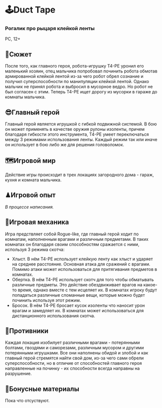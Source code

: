 # 🕹️Duct Tape
### Рогалик про рыцаря клейкой ленты
PC, 12+


## 📔Сюжет
После того, как главного героя, робота-игрушку T4-PE уронил его маленький хозяин, отец мальчика попробовал починить робота обмотав армированной клейкой лентой из-за чего робот обрел сознание и получил суперспособности по манипуляции клейкой лентой. Однако мальчик не принял робота и выбросил в мусорное ведро. Но робот не был согласен с этим. Теперь T4-PE ищет дорогу из мусорки в гараже до комнаты мальчика.
## 😎Главный герой
Главный герой является игрушкой с гибкой подвижной системой. В бою он может применять в качестве оружия рулоны изоленты, причем благодаря гибкости этого инструмента, T4-PE умеет переключаться между 3 режимами использования ленты. Каждый режим так или иначе он использует в бою либо же для решения головоломок.
## 🗺Игровой мир
Действие игры происходит в трех локациях загородного дома - гараж, кухня и комната мальчика.
## ♟Игровой опыт
*В процессе написания.*
## 🎲Игровая механика
Игра предствляет собой Rogue-like, где главный герой ходит по комнатам, наполненным врагами и различным предметами. В таких комнатах он благодаря своим способностям сражается с ними, используя 3 режима скотча:
- Хлыст. В нём T4-PE использует клейкую ленту как хлыст и ударяет на среднее расстояние. Основная атака для сражений с врагами. Помимо атаки может использоваться для притягивания предметов в комнатах.
- Обертка. В нём T4-PE использует скотч для того чтобы обматывать различные предметы. Это действие обездвиживает врагов на какое-то время, однако вместе с тем исцеляет их. В комнатах игроку будут попадаться различные сломанные вещи, которые можно будет починить используя этот режим.
- Бросок. В нём T4-PE бросает кусок изоленты что наносит урон врагам и замедляет их. В комнатах может использоваться для дистанционного использования скотча.
## 👾Противники
Каждая локация изобилует различными врагами - потерянными болтами, гвоздями и саморезами, различным мусором и другими потерянными игрушками. Все они наполнены обидой и злобой и как главный герой стремятся найти свой дом, из-за чего сами обрели суперспособности, но в отличие от способностей главного героя направленные на починку - их способности всегда направны на разрушение. 
## 🎉Бонусные материалы
Пока что отсуствуют.


